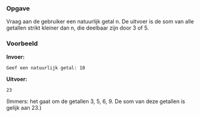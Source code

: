 ### Opgave

Vraag aan de gebruiker een natuurlijk getal n. De uitvoer is de som van alle getallen strikt kleiner dan n, die deelbaar zijn door 3 of 5.


### Voorbeeld

**Invoer:**

    Geef een natuurlijk getal: 10

**Uitvoer:**

    23

(Immers: het gaat om de getallen 3, 5, 6, 9. De som van deze getallen is gelijk aan 23.)
